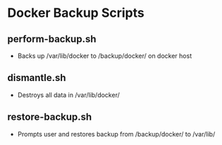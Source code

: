 # Docker Backup Scripts

## perform-backup.sh
- Backs up /var/lib/docker to /backup/docker/ on docker host

## dismantle.sh
- Destroys all data in /var/lib/docker/

## restore-backup.sh
- Prompts user and restores backup from /backup/docker/ to /var/lib/
